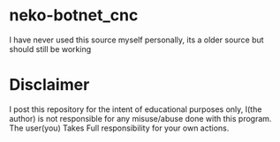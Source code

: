 # neko-botnet_cnc
I have never used this source myself personally, its a older source but should still be working

# Disclaimer
I post this repository for the intent of educational purposes only, I(the author) is not responsible for any misuse/abuse done with this program. The user(you) Takes Full responsibility for your own actions.

